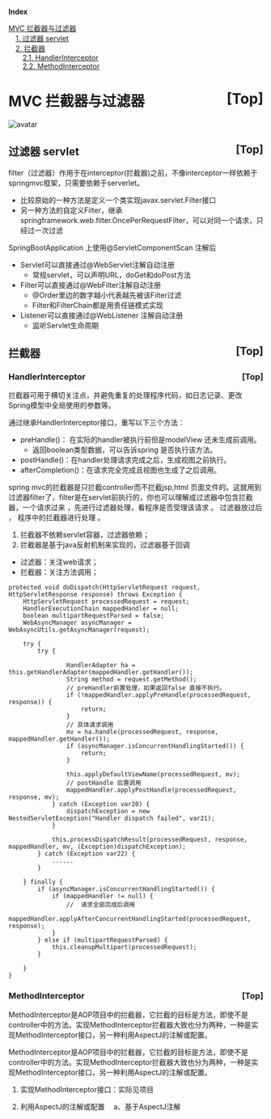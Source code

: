 <a name="index">**Index**</a>

<a href="#0">MVC 拦截器与过滤器</a>  
&emsp;<a href="#1">1. 过滤器 servlet</a>  
&emsp;<a href="#2">2. 拦截器</a>  
&emsp;&emsp;<a href="#3">2.1. HandlerInterceptor</a>  
&emsp;&emsp;<a href="#4">2.2. MethodInterceptor</a>  
# <a name="0">MVC 拦截器与过滤器</a><a style="float:right;text-decoration:none;" href="#index">[Top]</a>

![avatar](https://gitee.com/rbmon/file-storage/blob/main/learning-note/four/filter2intercept.jpg)
## <a name="1">过滤器 servlet</a><a style="float:right;text-decoration:none;" href="#index">[Top]</a>
filter（过滤器）作用于在interceptor(拦截器)之前，不像interceptor一样依赖于springmvc框架，只需要依赖于serverlet。
- 比较原始的一种方法是定义一个类实现javax.servlet.Filter接口
- 另一种方法的自定义Filter，继承springframework.web.filter.OncePerRequestFilter，可以对同一个请求，只经过一次过滤

SpringBootApplication 上使用@ServletComponentScan 注解后
- Servlet可以直接通过@WebServlet注解自动注册
  - 常规servlet，可以声明URL，doGet和doPost方法
- Filter可以直接通过@WebFilter注解自动注册
  - @Order里边的数字越小代表越先被该Filter过滤
  - Filter和FilterChain都是用责任链模式实现
- Listener可以直接通过@WebListener 注解自动注册
  - 监听Servlet生命周期


## <a name="2">拦截器</a><a style="float:right;text-decoration:none;" href="#index">[Top]</a>
### <a name="3">HandlerInterceptor</a><a style="float:right;text-decoration:none;" href="#index">[Top]</a>
拦截器可用于横切关注点，并避免重复的处理程序代码，如日志记录、更改Spring模型中全局使用的参数等。

通过继承HandlerInterceptor接口，重写以下三个方法：
- preHandle()： 在实际的handler被执行前但是modelView 还未生成前调用。
  - 返回boolean类型数据，可以告诉spring 是否执行该方法。
- postHandle()：在handler处理请求完成之后，生成视图之前执行。 
- afterCompletion()：在请求完全完成且视图也生成了之后调用。
    
spring mvc的拦截器是只拦截controller而不拦截jsp,html 页面文件的。这就用到过滤器filter了，filter是在servlet前执行的，你也可以理解成过滤器中包含拦截器，一个请求过来 ，先进行过滤器处理，看程序是否受理该请求 。 过滤器放过后 ， 程序中的拦截器进行处理 。
1. 拦截器不依赖servlet容器，过滤器依赖；
2. 拦截器是基于java反射机制来实现的，过滤器基于回调

- 过滤器：关注web请求；
- 拦截器：关注方法调用；
```
protected void doDispatch(HttpServletRequest request, HttpServletResponse response) throws Exception {
    HttpServletRequest processedRequest = request;
    HandlerExecutionChain mappedHandler = null;
    boolean multipartRequestParsed = false;
    WebAsyncManager asyncManager = WebAsyncUtils.getAsyncManager(request);

    try {
        try {
         
                HandlerAdapter ha = this.getHandlerAdapter(mappedHandler.getHandler());
                String method = request.getMethod();
                // preHandler前置处理，如果返回false 直接不执行。
                if (!mappedHandler.applyPreHandle(processedRequest, response)) {
                    return;
                }
                // 具体请求调用
                mv = ha.handle(processedRequest, response, mappedHandler.getHandler());
                if (asyncManager.isConcurrentHandlingStarted()) {
                    return;
                }

                this.applyDefaultViewName(processedRequest, mv);
                // postHandle 后置调用
                mappedHandler.applyPostHandle(processedRequest, response, mv);
            } catch (Exception var20) {
                dispatchException = new NestedServletException("Handler dispatch failed", var21);
            }

            this.processDispatchResult(processedRequest, response, mappedHandler, mv, (Exception)dispatchException);
        } catch (Exception var22) {
            ......
        }

    } finally {
        if (asyncManager.isConcurrentHandlingStarted()) {
            if (mappedHandler != null) {
                //  请求全部完成后调用
                mappedHandler.applyAfterConcurrentHandlingStarted(processedRequest, response);
            }
        } else if (multipartRequestParsed) {
            this.cleanupMultipart(processedRequest);
        }

    }
}

```


### <a name="4">MethodInterceptor</a><a style="float:right;text-decoration:none;" href="#index">[Top]</a>
MethodInterceptor是AOP项目中的拦截器，它拦截的目标是方法，即使不是controller中的方法。实现MethodInterceptor拦截器大致也分为两种，一种是实现MethodInterceptor接口，另一种利用AspectJ的注解或配置。

MethodInterceptor是AOP项目中的拦截器，它拦截的目标是方法，即使不是controller中的方法。实现MethodInterceptor拦截器大致也分为两种，一种是实现MethodInterceptor接口，另一种利用AspectJ的注解或配置。

1. 实现MethodInterceptor接口：实际见项目

2. 利用AspectJ的注解或配置
　a、基于AspectJ注解